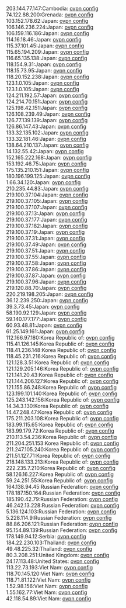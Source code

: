 203.144.77.147:Cambodia: [ovpn config](vpn/203_144_77_147.ovpn)  
74.122.88.200:Grenada: [ovpn config](vpn/74_122_88_200.ovpn)  
103.152.178.62:Japan: [ovpn config](vpn/103_152_178_62.ovpn)  
106.146.236.224:Japan: [ovpn config](vpn/106_146_236_224.ovpn)  
106.159.116.186:Japan: [ovpn config](vpn/106_159_116_186.ovpn)  
114.16.18.46:Japan: [ovpn config](vpn/114_16_18_46.ovpn)  
115.37.101.45:Japan: [ovpn config](vpn/115_37_101_45.ovpn)  
115.65.194.209:Japan: [ovpn config](vpn/115_65_194_209.ovpn)  
116.65.135.138:Japan: [ovpn config](vpn/116_65_135_138.ovpn)  
118.154.9.31:Japan: [ovpn config](vpn/118_154_9_31.ovpn)  
118.15.73.95:Japan: [ovpn config](vpn/118_15_73_95.ovpn)  
118.20.152.238:Japan: [ovpn config](vpn/118_20_152_238.ovpn)  
123.1.0.105:Japan: [ovpn config](vpn/123_1_0_105.ovpn)  
123.1.0.105:Japan: [ovpn config](vpn/123_1_0_105.ovpn)  
124.211.192.57:Japan: [ovpn config](vpn/124_211_192_57.ovpn)  
124.214.70.151:Japan: [ovpn config](vpn/124_214_70_151.ovpn)  
125.198.42.151:Japan: [ovpn config](vpn/125_198_42_151.ovpn)  
126.108.239.49:Japan: [ovpn config](vpn/126_108_239_49.ovpn)  
126.77.139.139:Japan: [ovpn config](vpn/126_77_139_139.ovpn)  
126.86.147.43:Japan: [ovpn config](vpn/126_86_147_43.ovpn)  
133.32.135.102:Japan: [ovpn config](vpn/133_32_135_102.ovpn)  
133.32.181.46:Japan: [ovpn config](vpn/133_32_181_46.ovpn)  
138.64.210.137:Japan: [ovpn config](vpn/138_64_210_137.ovpn)  
14.132.55.42:Japan: [ovpn config](vpn/14_132_55_42.ovpn)  
152.165.222.168:Japan: [ovpn config](vpn/152_165_222_168.ovpn)  
153.192.46.75:Japan: [ovpn config](vpn/153_192_46_75.ovpn)  
175.135.210.151:Japan: [ovpn config](vpn/175_135_210_151.ovpn)  
180.196.199.125:Japan: [ovpn config](vpn/180_196_199_125.ovpn)  
1.66.34.120:Japan: [ovpn config](vpn/1_66_34_120.ovpn)  
210.235.44.83:Japan: [ovpn config](vpn/210_235_44_83.ovpn)  
219.100.37.104:Japan: [ovpn config](vpn/219_100_37_104.ovpn)  
219.100.37.105:Japan: [ovpn config](vpn/219_100_37_105.ovpn)  
219.100.37.107:Japan: [ovpn config](vpn/219_100_37_107.ovpn)  
219.100.37.13:Japan: [ovpn config](vpn/219_100_37_13.ovpn)  
219.100.37.177:Japan: [ovpn config](vpn/219_100_37_177.ovpn)  
219.100.37.182:Japan: [ovpn config](vpn/219_100_37_182.ovpn)  
219.100.37.19:Japan: [ovpn config](vpn/219_100_37_19.ovpn)  
219.100.37.31:Japan: [ovpn config](vpn/219_100_37_31.ovpn)  
219.100.37.49:Japan: [ovpn config](vpn/219_100_37_49.ovpn)  
219.100.37.51:Japan: [ovpn config](vpn/219_100_37_51.ovpn)  
219.100.37.55:Japan: [ovpn config](vpn/219_100_37_55.ovpn)  
219.100.37.58:Japan: [ovpn config](vpn/219_100_37_58.ovpn)  
219.100.37.86:Japan: [ovpn config](vpn/219_100_37_86.ovpn)  
219.100.37.87:Japan: [ovpn config](vpn/219_100_37_87.ovpn)  
219.100.37.96:Japan: [ovpn config](vpn/219_100_37_96.ovpn)  
219.120.88.70:Japan: [ovpn config](vpn/219_120_88_70.ovpn)  
220.219.198.205:Japan: [ovpn config](vpn/220_219_198_205.ovpn)  
36.12.239.250:Japan: [ovpn config](vpn/36_12_239_250.ovpn)  
39.3.73.45:Japan: [ovpn config](vpn/39_3_73_45.ovpn)  
58.190.92.129:Japan: [ovpn config](vpn/58_190_92_129.ovpn)  
59.140.177.177:Japan: [ovpn config](vpn/59_140_177_177.ovpn)  
60.93.48.81:Japan: [ovpn config](vpn/60_93_48_81.ovpn)  
61.25.149.161:Japan: [ovpn config](vpn/61_25_149_161.ovpn)  
112.166.97.180:Korea Republic of: [ovpn config](vpn/112_166_97_180.ovpn)  
115.41.126.145:Korea Republic of: [ovpn config](vpn/115_41_126_145.ovpn)  
118.41.236.148:Korea Republic of: [ovpn config](vpn/118_41_236_148.ovpn)  
118.45.231.216:Korea Republic of: [ovpn config](vpn/118_45_231_216.ovpn)  
121.128.3.51:Korea Republic of: [ovpn config](vpn/121_128_3_51.ovpn)  
121.129.205.146:Korea Republic of: [ovpn config](vpn/121_129_205_146.ovpn)  
121.141.20.43:Korea Republic of: [ovpn config](vpn/121_141_20_43.ovpn)  
121.144.206.127:Korea Republic of: [ovpn config](vpn/121_144_206_127.ovpn)  
121.155.86.248:Korea Republic of: [ovpn config](vpn/121_155_86_248.ovpn)  
123.199.101.140:Korea Republic of: [ovpn config](vpn/123_199_101_140.ovpn)  
125.243.142.156:Korea Republic of: [ovpn config](vpn/125_243_142_156.ovpn)  
14.34.3.130:Korea Republic of: [ovpn config](vpn/14_34_3_130.ovpn)  
14.47.248.47:Korea Republic of: [ovpn config](vpn/14_47_248_47.ovpn)  
175.211.203.108:Korea Republic of: [ovpn config](vpn/175_211_203_108.ovpn)  
183.99.115.65:Korea Republic of: [ovpn config](vpn/183_99_115_65.ovpn)  
183.99.179.72:Korea Republic of: [ovpn config](vpn/183_99_179_72.ovpn)  
210.113.54.236:Korea Republic of: [ovpn config](vpn/210_113_54_236.ovpn)  
211.204.251.153:Korea Republic of: [ovpn config](vpn/211_204_251_153.ovpn)  
211.247.105.240:Korea Republic of: [ovpn config](vpn/211_247_105_240.ovpn)  
211.51.127.71:Korea Republic of: [ovpn config](vpn/211_51_127_71.ovpn)  
218.148.133.213:Korea Republic of: [ovpn config](vpn/218_148_133_213.ovpn)  
222.235.7.210:Korea Republic of: [ovpn config](vpn/222_235_7_210.ovpn)  
58.126.16.227:Korea Republic of: [ovpn config](vpn/58_126_16_227.ovpn)  
59.24.251.55:Korea Republic of: [ovpn config](vpn/59_24_251_55.ovpn)  
164.138.94.45:Russian Federation: [ovpn config](vpn/164_138_94_45.ovpn)  
178.187.150.164:Russian Federation: [ovpn config](vpn/178_187_150_164.ovpn)  
185.190.42.79:Russian Federation: [ovpn config](vpn/185_190_42_79.ovpn)  
46.242.13.228:Russian Federation: [ovpn config](vpn/46_242_13_228.ovpn)  
5.136.124.103:Russian Federation: [ovpn config](vpn/5_136_124_103.ovpn)  
5.228.114.9:Russian Federation: [ovpn config](vpn/5_228_114_9.ovpn)  
88.86.206.121:Russian Federation: [ovpn config](vpn/88_86_206_121.ovpn)  
95.154.89.139:Russian Federation: [ovpn config](vpn/95_154_89_139.ovpn)  
178.149.94.12:Serbia: [ovpn config](vpn/178_149_94_12.ovpn)  
184.22.230.103:Thailand: [ovpn config](vpn/184_22_230_103.ovpn)  
49.48.225.32:Thailand: [ovpn config](vpn/49_48_225_32.ovpn)  
80.3.208.251:United Kingdom: [ovpn config](vpn/80_3_208_251.ovpn)  
24.17.113.48:United States: [ovpn config](vpn/24_17_113_48.ovpn)  
113.22.73.193:Viet Nam: [ovpn config](vpn/113_22_73_193.ovpn)  
118.70.145.120:Viet Nam: [ovpn config](vpn/118_70_145_120.ovpn)  
118.71.81.122:Viet Nam: [ovpn config](vpn/118_71_81_122.ovpn)  
1.52.98.156:Viet Nam: [ovpn config](vpn/1_52_98_156.ovpn)  
1.55.162.77:Viet Nam: [ovpn config](vpn/1_55_162_77.ovpn)  
42.118.54.89:Viet Nam: [ovpn config](vpn/42_118_54_89.ovpn)  
